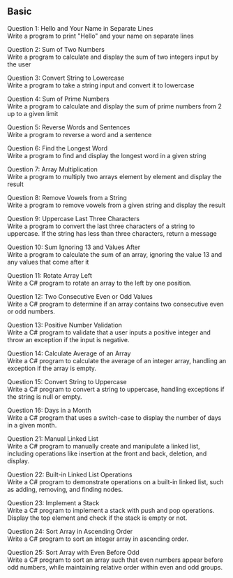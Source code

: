 ## Basic 
Question 1: Hello and Your Name in Separate Lines<br>
Write a program to print "Hello" and your name on separate lines​

Question 2: Sum of Two Numbers<br>
Write a program to calculate and display the sum of two integers input by the user​

Question 3: Convert String to Lowercase<br>
Write a program to take a string input and convert it to lowercase​

Question 4: Sum of Prime Numbers<br>
Write a program to calculate and display the sum of prime numbers from 2 up to a given limit​

Question 5: Reverse Words and Sentences<br>
Write a program to reverse a word and a sentence​

Question 6: Find the Longest Word<br>
Write a program to find and display the longest word in a given string​

Question 7: Array Multiplication<br>
Write a program to multiply two arrays element by element and display the result​

Question 8: Remove Vowels from a String<br>
Write a program to remove vowels from a given string and display the result​

Question 9: Uppercase Last Three Characters<br>
Write a program to convert the last three characters of a string to uppercase. If the string has less than three characters, return a message​

Question 10: Sum Ignoring 13 and Values After<br>
Write a program to calculate the sum of an array, ignoring the value 13 and any values that come after it​

Question 11: Rotate Array Left<br>
Write a C# program to rotate an array to the left by one position.

Question 12: Two Consecutive Even or Odd Values<br>
Write a C# program to determine if an array contains two consecutive even or odd numbers.

Question 13: Positive Number Validation<br>
Write a C# program to validate that a user inputs a positive integer and throw an exception if the input is negative.

Question 14: Calculate Average of an Array<br>
Write a C# program to calculate the average of an integer array, handling an exception if the array is empty.

Question 15: Convert String to Uppercase<br>
Write a C# program to convert a string to uppercase, handling exceptions if the string is null or empty.

Question 16: Days in a Month<br>
Write a C# program that uses a switch-case to display the number of days in a given month.

Question 21: Manual Linked List<br>
Write a C# program to manually create and manipulate a linked list, including operations like insertion at the front and back, deletion, and display.

Question 22: Built-in Linked List Operations<br>
Write a C# program to demonstrate operations on a built-in linked list, such as adding, removing, and finding nodes.

Question 23: Implement a Stack<br>
Write a C# program to implement a stack with push and pop operations. Display the top element and check if the stack is empty or not.

Question 24: Sort Array in Ascending Order<br>
Write a C# program to sort an integer array in ascending order.

Question 25: Sort Array with Even Before Odd<br>
Write a C# program to sort an array such that even numbers appear before odd numbers, while maintaining relative order within even and odd groups.
